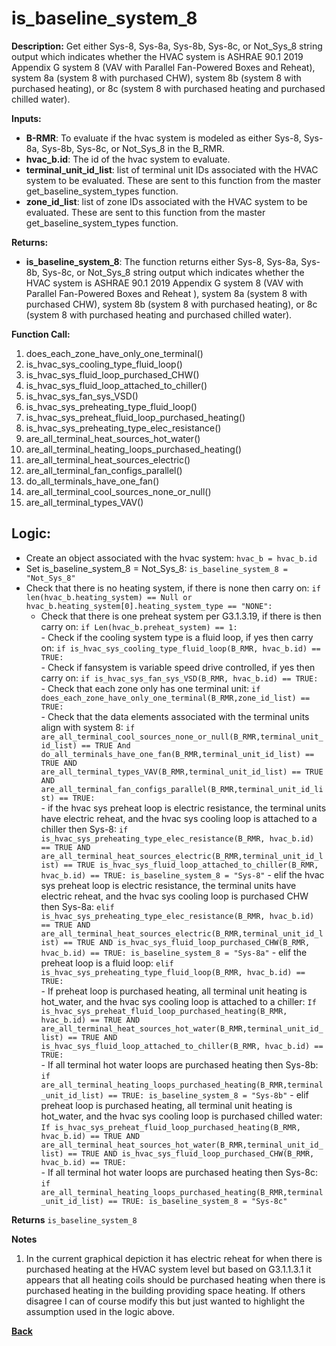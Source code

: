# is_baseline_system_8  

**Description:** Get either Sys-8, Sys-8a, Sys-8b, Sys-8c, or Not_Sys_8 string output which indicates whether the HVAC system is ASHRAE 90.1 2019 Appendix G system 8 (VAV with Parallel Fan-Powered Boxes and Reheat), system 8a (system 8 with purchased CHW), system 8b (system 8 with purchased heating), or 8c (system 8 with purchased heating and purchased chilled water).  

**Inputs:**  
- **B-RMR**: To evaluate if the hvac system is modeled as either Sys-8, Sys-8a, Sys-8b, Sys-8c, or Not_Sys_8 in the B_RMR.   
- **hvac_b.id**: The id of the hvac system to evaluate.  
- **terminal_unit_id_list**: list of terminal unit IDs associated with the HVAC system to be evaluated. These are sent to this function from the master get_baseline_system_types function.
- **zone_id_list**: list of zone IDs associated with the HVAC system to be evaluated. These are sent to this function from the master get_baseline_system_types function.

**Returns:**  
- **is_baseline_system_8**: The function returns either Sys-8, Sys-8a, Sys-8b, Sys-8c, or Not_Sys_8 string output which indicates whether the HVAC system is ASHRAE 90.1 2019 Appendix G system 8 (VAV with Parallel Fan-Powered Boxes and Reheat ), system 8a (system 8 with purchased CHW), system 8b (system 8 with purchased heating), or 8c (system 8 with purchased heating and purchased chilled water).   

**Function Call:**
1. does_each_zone_have_only_one_terminal()    
3. is_hvac_sys_cooling_type_fluid_loop()  
4. is_hvac_sys_fluid_loop_purchased_CHW()
5. is_hvac_sys_fluid_loop_attached_to_chiller()
6. is_hvac_sys_fan_sys_VSD()  
7. is_hvac_sys_preheating_type_fluid_loop()
8. is_hvac_sys_preheat_fluid_loop_purchased_heating()  
9. is_hvac_sys_preheating_type_elec_resistance()
10. are_all_terminal_heat_sources_hot_water()  
11. are_all_terminal_heating_loops_purchased_heating()
12. are_all_terminal_heat_sources_electric()
13. are_all_terminal_fan_configs_parallel()
14. do_all_terminals_have_one_fan()
15. are_all_terminal_cool_sources_none_or_null()
16. are_all_terminal_types_VAV()  


## Logic:    
- Create an object associated with the hvac system: `hvac_b = hvac_b.id`  
- Set is_baseline_system_8 = Not_Sys_8: `is_baseline_system_8 = "Not_Sys_8"`    
- Check that there is no heating system, if there is none then carry on: `if len(hvac_b.heating_system) == Null or hvac_b.heating_system[0].heating_system_type == "NONE":`  
    - Check that there is one preheat system per G3.1.3.19, if there is then carry on: `if Len(hvac_b.preheat_system) == 1:`   
          - Check if the cooling system type is a fluid loop, if yes then carry on: `if is_hvac_sys_cooling_type_fluid_loop(B_RMR, hvac_b.id) == TRUE:`  
              - Check if fansystem is variable speed drive controlled, if yes then carry on: `if is_hvac_sys_fan_sys_VSD(B_RMR, hvac_b.id) == TRUE:`  
                  - Check that each zone only has one terminal unit: `if does_each_zone_have_only_one_terminal(B_RMR,zone_id_list) == TRUE:`     
                      - Check that the data elements associated with the terminal units align with system 8: `if are_all_terminal_cool_sources_none_or_null(B_RMR,terminal_unit_id_list) == TRUE And do_all_terminals_have_one_fan(B_RMR,terminal_unit_id_list) == TRUE AND are_all_terminal_types_VAV(B_RMR,terminal_unit_id_list) == TRUE AND are_all_terminal_fan_configs_parallel(B_RMR,terminal_unit_id_list) == TRUE:`        
                          - if the hvac sys preheat loop is electric resistance, the terminal units have electric reheat, and the hvac sys cooling loop is attached to a chiller then Sys-8: `if is_hvac_sys_preheating_type_elec_resistance(B_RMR, hvac_b.id) == TRUE AND are_all_terminal_heat_sources_electric(B_RMR,terminal_unit_id_list) == TRUE is_hvac_sys_fluid_loop_attached_to_chiller(B_RMR, hvac_b.id) == TRUE: is_baseline_system_8 = "Sys-8"`
                          - elif the hvac sys preheat loop is electric resistance, the terminal units have electric reheat, and the hvac sys cooling loop is purchased CHW then Sys-8a: `elif is_hvac_sys_preheating_type_elec_resistance(B_RMR, hvac_b.id) == TRUE AND are_all_terminal_heat_sources_electric(B_RMR,terminal_unit_id_list) == TRUE AND is_hvac_sys_fluid_loop_purchased_CHW(B_RMR, hvac_b.id) == TRUE: is_baseline_system_8 = "Sys-8a"`
                          - elif the preheat loop is a fluid loop: `elif is_hvac_sys_preheating_type_fluid_loop(B_RMR, hvac_b.id) == TRUE:`  
                              - If preheat loop is purchased heating, all terminal unit heating is hot_water, and the hvac sys cooling loop is attached to a chiller: `If is_hvac_sys_preheat_fluid_loop_purchased_heating(B_RMR, hvac_b.id) == TRUE AND are_all_terminal_heat_sources_hot_water(B_RMR,terminal_unit_id_list) == TRUE AND is_hvac_sys_fluid_loop_attached_to_chiller(B_RMR, hvac_b.id) == TRUE:`  
                                  - If all terminal hot water loops are purchased heating then Sys-8b: `if are_all_terminal_heating_loops_purchased_heating(B_RMR,terminal_unit_id_list) == TRUE: is_baseline_system_8 = "Sys-8b"`
                              - elif preheat loop is purchased heating, all terminal unit heating is hot_water, and the hvac sys cooling loop is purchased chilled water: `If is_hvac_sys_preheat_fluid_loop_purchased_heating(B_RMR, hvac_b.id) == TRUE AND are_all_terminal_heat_sources_hot_water(B_RMR,terminal_unit_id_list) == TRUE AND is_hvac_sys_fluid_loop_purchased_CHW(B_RMR, hvac_b.id) == TRUE:`  
                                  - If all terminal hot water loops are purchased heating then Sys-8c: `if are_all_terminal_heating_loops_purchased_heating(B_RMR,terminal_unit_id_list) == TRUE: is_baseline_system_8 = "Sys-8c"`

**Returns** `is_baseline_system_8`  

**Notes**  
1. In the current graphical depiction it has electric reheat for when there is purchased heating at the HVAC system level but based on G3.1.1.3.1 it appears that all heating coils should be purchased heating when there is purchased heating in the building providing space heating.  If others disagree I can of course modify this but just wanted to highlight the assumption used in the logic above.


**[Back](../../_toc.md)**
